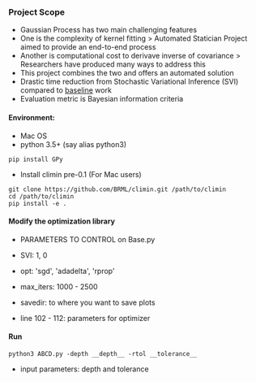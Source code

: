 ### Project Scope
- Gaussian Process has two main challenging features
- One is the complexity of kernel fitting > Automated Statician Project aimed to provide an end-to-end process
- Another is computational cost to derivave inverse of covariance > Researchers have produced many ways to address this
- This project combines the two and offers an automated solution
- Drastic time reduction from Stochastic Variational Inference (SVI) compared to [baseline](http://proceedings.mlr.press/v64/kim_scalable_2016.pdf) work
- Evaluation metric is Bayesian information criteria

#### Environment:

- Mac OS
- python 3.5+ (say alias python3)
  
```
pip install GPy
```

- Install climin pre-0.1 (For Mac users)
```
git clone https://github.com/BRML/climin.git /path/to/climin
cd /path/to/climin
pip install -e .
```

#### Modify the optimization library

- PARAMETERS TO CONTROL on Base.py

- SVI: 1, 0
- opt: 'sgd', 'adadelta', 'rprop'
- max_iters: 1000 - 2500
- savedir: to where you want to save plots
- line 102 - 112: parameters for optimizer

#### Run

```
python3 ABCD.py -depth __depth__ -rtol __tolerance__
```
- input parameters: depth and tolerance
